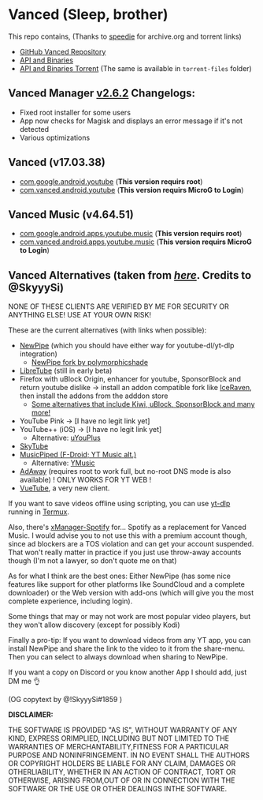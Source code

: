 # Vanced (Sleep, brother)

This repo contains, (Thanks to [speedie](https://twitter.com/spdgmr) for archive.org and torrent links)
- [GitHub Vanced Repository](https://archive.org/details/yt-vanced)
- [API and Binaries](https://archive.org/details/vanced-api)
- [API and Binaries Torrent](https://anonfiles.com/Bcf5aaObx1/Vanced_torrent) (The same is available in `torrent-files` folder)
  
## Vanced Manager [v2.6.2](https://github.com/pixincreate/Vanced/releases/download/1.0/vanced-manager-v2.6.2.apk) Changelogs:
- Fixed root installer for some users
- App now checks for Magisk and displays an error message if it's not detected
- Various optimizations

## Vanced (v17.03.38)
- [com.google.android.youtube](https://github.com/pixincreate/Vanced/releases/download/1.0/com.google.android.youtube-v17.03.38.apk) (**This version requirs root**)
- [com.vanced.android.youtube](https://github.com/pixincreate/Vanced/releases/download/1.0/com.vanced.android.youtube-v17.03.38.apk) (**This version requirs MicroG to Login**)

## Vanced Music (v4.64.51)
- [com.google.android.apps.youtube.music](https://github.com/pixincreate/Vanced/releases/download/1.0/com.google.android.apps.youtube.music-v4.64.51.apk) (**This version requirs root**)
- [com.vanced.android.apps.youtube.music](https://github.com/pixincreate/Vanced/releases/download/1.0/com.vanced.android.apps.youtube.music-v4.64.51.apk) (**This version requirs MicroG to Login**)

## Vanced Alternatives (taken from [_here_](https://gist.github.com/SkyyySi/1b621c7c20ae7e0865a8ac428156c1cf#file-youtube-vanced-alternatives-md). Credits to @SkyyySi)
NONE OF THESE CLIENTS ARE VERIFIED BY ME FOR SECURITY OR ANYTHING ELSE! USE AT YOUR OWN RISK!

These are the current alternatives (with links when possible):
 - [NewPipe](https://github.com/TeamNewPipe/NewPipe/releases) (which you should have either way for youtube-dl/yt-dlp integration)
   - [NewPipe fork by polymorphicshade](https://github.com/polymorphicshade/NewPipe)
 - [LibreTube](https://github.com/libre-tube/LibreTube/releases) (still in early beta)
 - Firefox with uBlock Origin, enhancer for youtube, SponsorBlock and return youtube dislike -> install an addon compatible fork like [IceRaven](https://github.com/fork-maintainers/iceraven-browser), then install the addons from the adddon store
   - [Some alternatives that include Kiwi, uBlock, SponsorBlock and many more!](https://gist.github.com/SkyyySi/1b621c7c20ae7e0865a8ac428156c1cf?permalink_comment_id=4096512#gistcomment-4096512)
 - YouTube Pink -> [I have no legit link yet]
 - YouTube++ (iOS) -> [I have no legit link yet]
   - Alternative: [uYouPlus](https://github.com/qnblackcat/uYouPlus)
 - [SkyTube](https://github.com/SkyTubeTeam/SkyTube/releases)
 - [MusicPiped (F-Droid; YT Music alt.)](https://github.com/deep-gaurav/MusicPiped/releases)
   - Alternative: [YMusic](https://ymusic.io/)
 - [AdAway](https://github.com/AdAway/AdAway/releases) (requires root to work full, but no-root DNS mode is also available) ! ONLY WORKS FOR YT WEB !
 - [VueTube](https://github.com/Frontesque/VueTube), a very new client.

If you want to save videos offline using scripting, you can use [yt-dlp](https://github.com/yt-dlp/yt-dlp) running in [Termux](https://github.com/termux/termux-app).

Also, there's [xManager-Spotify](https://github.com/xManager-v2/xManager-Spotify/releases) for... Spotify as a replacement for Vanced Music. I would advise you to not use this with a premium account though, since ad blockers are a TOS violation and can get your account suspended. That won't really matter in practice if you just use throw-away accounts though (I'm not a lawyer, so don't quote me on that)

As for what I think are the best ones: Either NewPipe (has some nice features like support for other platforms like SoundCloud and a complete downloader) or the Web version with add-ons (which will give you the most complete experience, including login).

Some things that may or may not work are most popular video players, but they won't allow discovery (except for possibly Kodi)

Finally a pro-tip: If you want to download videos from any YT app, you can install NewPipe and share the link to the video to it from the share-menu. Then you can select to always download when sharing to NewPipe.

If you want a copy on Discord or you know another App I should add, just DM me 👌

(OG copytext by @!SkyyySi#1859 )



**DISCLAIMER:** 

THE SOFTWARE IS PROVIDED "AS IS", WITHOUT WARRANTY OF ANY KIND, EXPRESS ORIMPLIED, INCLUDING BUT NOT LIMITED TO THE WARRANTIES OF MERCHANTABILITY,FITNESS FOR A PARTICULAR PURPOSE AND NONINFRINGEMENT. IN NO EVENT SHALL THE AUTHORS OR COPYRIGHT HOLDERS BE LIABLE FOR ANY CLAIM, DAMAGES OR OTHERLIABILITY, WHETHER IN AN ACTION OF CONTRACT, TORT OR OTHERWISE, ARISING FROM,OUT OF OR IN CONNECTION WITH THE SOFTWARE OR THE USE OR OTHER DEALINGS INTHE SOFTWARE.
